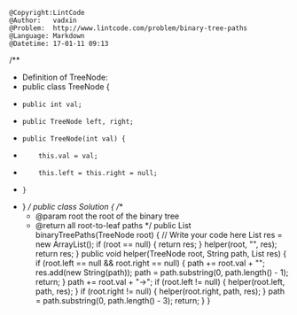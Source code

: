 ```
@Copyright:LintCode
@Author:   vadxin
@Problem:  http://www.lintcode.com/problem/binary-tree-paths
@Language: Markdown
@Datetime: 17-01-11 09:13
```

/**
 * Definition of TreeNode:
 * public class TreeNode {
 *     public int val;
 *     public TreeNode left, right;
 *     public TreeNode(int val) {
 *         this.val = val;
 *         this.left = this.right = null;
 *     }
 * }
 */
public class Solution {
    /**
     * @param root the root of the binary tree
     * @return all root-to-leaf paths
     */
    public List<String> binaryTreePaths(TreeNode root) {
        // Write your code here
        List<String> res = new ArrayList<String>();
        if (root == null) {
            return res;
        }
        helper(root, "", res);
        return res;
    }
    public void helper(TreeNode root, String path, List<String> res) {
        if (root.left == null && root.right == null) {
            path += root.val + "";
            res.add(new String(path));
            path = path.substring(0, path.length() - 1);
            return;
        }
        path += root.val + "->";
        if (root.left != null) {
            helper(root.left, path, res);
        }
        if (root.right != null) {
            helper(root.right, path, res);
        }
        path = path.substring(0, path.length() - 3);
        return;
    }
}